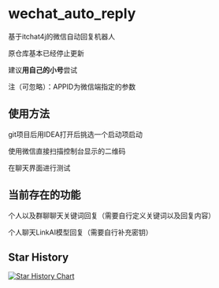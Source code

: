 # wechat_auto_reply

基于itchat4j的微信自动回复机器人

原仓库基本已经停止更新

建议**用自己的小号**尝试

注（可忽略）：APPID为微信端指定的参数

## 使用方法

git项目后用IDEA打开后挑选一个启动项启动

使用微信直接扫描控制台显示的二维码

在聊天界面进行测试

## 当前存在的功能

个人以及群聊聊天关键词回复（需要自行定义关键词以及回复内容）

个人聊天LinkAI模型回复（需要自行补充密钥）

## Star History

[![Star History Chart](https://api.star-history.com/svg?repos=CompPsyUnion/wechat_auto_reply&type=Date)](https://star-history.com/#CompPsyUnion/wechat_auto_reply&Date)
